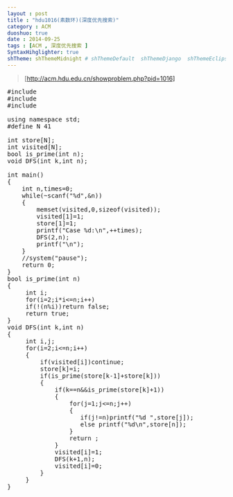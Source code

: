 ```yaml
---
layout : post
title : "hdu1016(素数环)(深度优先搜索)"
category : ACM
duoshuo: true
date : 2014-09-25
tags : [ACM , 深度优先搜索 ]
SyntaxHihglighter: true
shTheme: shThemeMidnight # shThemeDefault  shThemeDjango  shThemeEclipse  shThemeEmacs  shThemeFadeToGrey  shThemeMidnight  shThemeRDark
---
```

>[http://acm.hdu.edu.cn/showproblem.php?pid=1016]
<!-- more -->

<pre class="brush: c; ">
#include<iostream>
#include<cstdio>
#include<cstdlib>

using namespace std;
#define N 41

int store[N];
int visited[N];
bool is_prime(int n);
void DFS(int k,int n);

int main()
{
    int n,times=0;
    while(~scanf("%d",&n))
    {
        memset(visited,0,sizeof(visited));
        visited[1]=1;
        store[1]=1;
        printf("Case %d:\n",++times);
        DFS(2,n);
        printf("\n");
    }
    //system("pause");
    return 0;
}
bool is_prime(int n)
{
     int i;
     for(i=2;i*i<=n;i++)
     if(!(n%i))return false;
     return true;
}
void DFS(int k,int n)
{
     int i,j;
     for(i=2;i<=n;i++)
     {
         if(visited[i])continue;
         store[k]=i;
         if(is_prime(store[k-1]+store[k]))
         {
             if(k==n&&is_prime(store[k]+1))
             {
                 for(j=1;j<=n;j++)
                 {
                    if(j!=n)printf("%d ",store[j]);
                    else printf("%d\n",store[n]);
                 }
                 return ;
             }
             visited[i]=1;
             DFS(k+1,n);
             visited[i]=0;
         }
     }
}
</pre>

